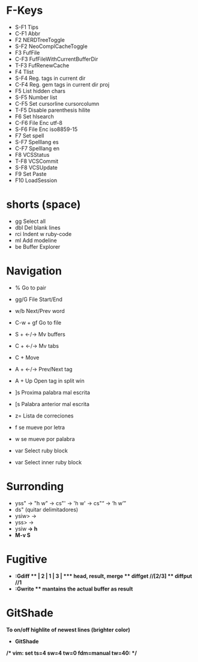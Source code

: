 # F-Keys

* S-F1  Tips
* C-F1  Abbr
* F2    NERDTreeToggle
* S-F2  NeoComplCacheToggle
* F3    FufFile
* C-F3  FufFileWithCurrentBufferDir
* T-F3  FufRenewCache
* F4    Tlist
* S-F4  Reg. tags in current dir
* C-F4  Reg. gem tags in current dir proj
* F5    List hidden chars
* S-F5  Number list
* C-F5  Set cursorline cursorcolumn
* T-F5  Disable parenthesis hilite
* F6    Set hlsearch
* C-F6  File Enc utf-8
* S-F6  File Enc iso8859-15
* F7    Set spell
* S-F7  Spelllang es
* C-F7  Spelllang en
* F8    VCSStatus
* T-F8  VCSCommit
* S-F8  VCSUpdate
* F9    Set Paste
* F10   LoadSession

# <leader> shorts (space)

* gg    Select all
* dbl   Del blank lines
* rci   Indent w ruby-code
* ml    Add modeline
* be    Buffer Explorer

# Navigation

* %           Go to pair
* gg/G        File Start/End
* w/b         Next/Prev word
* C-w + gf    Go to file
* S + <-/->   Mv buffers
* C + <-/->   Mv tabs
* C + <hjkl>  Move
* A + <-/->   Prev/Next tag
* A + Up      Open tag in split win

* ]s    Proxima palabra mal escrita
* [s    Palabra anterior mal escrita
* z=    Lista de correciones

* <leader><leader>f   se mueve por letra
* <leader><leader>w   se mueve por palabra

* var   Select ruby block
* var   Select inner ruby block

# Surronding

* yss" -> "h w" -> cs"' -> 'h w' -> cs"<q> -> <q>h w</q>
* ds" (quitar delimitadores)
* ysiw> -> <h>
* yss> -> <h w>
* ysiw<b> -> <b>h</b>
* M-v S<p class=x>

# Fugitive

* :Gdiff
** |  2  |  1  |  3  |
*** head, result, merge
** diffget //[2/3]
** diffput //1
* :Gwrite
** mantains the actual buffer as result

# GitShade

To on/off highlite of newest lines
(brighter color)

* GitShade

/* vim: set ts=4 sw=4 tw=0 fdm=manual tw=40: */
